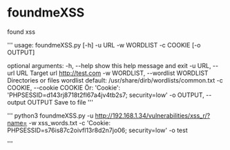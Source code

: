 # foundmeXSS
found xss

'''
usage: foundmeXSS.py [-h] -u URL -w WORDLIST -c COOKIE [-o OUTPUT]

optional arguments:
  -h, --help            show this help message and exit
  -u URL, --url URL     Target url http://test.com
  -w WORDLIST, --wordlist WORDLIST
                        Directories or files wordlist default: /usr/share/dirb/wordlists/common.txt
  -c COOKIE, --cookie COOKIE
                        Ör: 'Cookie': 'PHPSESSID=d143rj8718t2fl67a4jv4tb2s7; security=low'
  -o OUTPUT, --output OUTPUT
                        Save to file
'''


'''
python3 foundmeXSS.py -u http://192.168.1.34/vulnerabilities/xss_r/?name= -w xss_words.txt -c 'Cookie: PHPSESSID=s76is87c2oivfl13r8d2n7jo06; security=low' -o test

'''
